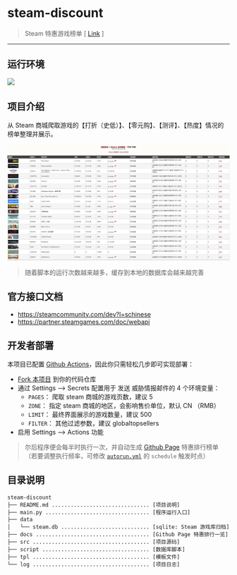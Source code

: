 # steam-discount

> Steam 特惠游戏榜单 [ [Link](https://lyy289065406.github.io/steam-discount/) ]

------

## 运行环境

![](https://img.shields.io/badge/Python-3.8%2B-brightgreen.svg) 


## 项目介绍

从 Steam 商城爬取游戏的【打折（史低）】、【零元购】、【测评】、【热度】情况的榜单整理并展示。

![](./docs/imgs/demo.jpg)

> 随着脚本的运行次数越来越多，缓存到本地的数据库会越来越完善


## 官方接口文档

- https://steamcommunity.com/dev?l=schinese
- https://partner.steamgames.com/doc/webapi


## 开发者部署


本项目已配置 [Github Actions](https://docs.github.com/cn/actions/configuring-and-managing-workflows/configuring-a-workflow)，因此你只需轻松几步即可实现部署：

- [Fork 本项目](https://github.com/lyy289065406/steam-discount) 到你的代码仓库
- 通过 Settings --> Secrets 配置用于 发送 威胁情报邮件的 4 个环境变量：
    - `PAGES`： 爬取 steam 商城的游戏页数，建议 5
    - `ZONE`： 指定 steam 商城的地区，会影响售价单位，默认 CN （RMB）
    - `LIMIT`： 最终界面展示的游戏数量，建议 500
    - `FILTER`： 其他过滤参数，建议 globaltopsellers
- 启用 Settings --> Actions 功能

> 尔后程序便会每半时执行一次，并自动生成 [Github Page](https://lyy289065406.github.io/steam-discount/) 特惠排行榜单（若要调整执行频率，可修改 [`autorun.yml`](.github/workflows/autorun.yml) 的 `schedule` 触发时点）


## 目录说明

```
steam-discount
├── README.md ............................... [项目说明]
├── main.py ................................. [程序运行入口]
├── data
│   └── steam.db ............................ [sqlite: Steam 游戏库归档]
├── docs .................................... [Github Page 特惠排行一览]
├── src ..................................... [项目源码]
├── script .................................. [数据库脚本]
├── tpl ..................................... [模板文件]
└── log ..................................... [项目日志]
```
